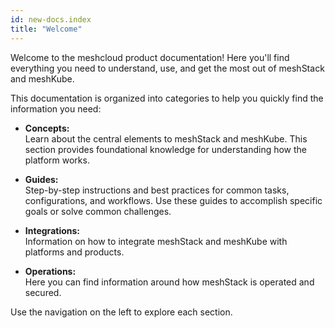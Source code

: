 ```yaml
---
id: new-docs.index
title: "Welcome"
---
```


Welcome to the meshcloud product documentation! Here you'll find everything you need to understand, use, and get the most out of meshStack and meshKube.

This documentation is organized into categories to help you quickly find the information you need:

- **Concepts:**  
  Learn about the central elements to meshStack and meshKube. This section provides foundational knowledge for understanding how the platform works.

- **Guides:**  
  Step-by-step instructions and best practices for common tasks, configurations, and workflows. Use these guides to accomplish specific goals or solve common challenges.

- **Integrations:**  
  Information on how to integrate meshStack and meshKube with platforms and products.

- **Operations:**  
  Here you can find information around how meshStack is operated and secured.

Use the navigation on the left to explore each section.
